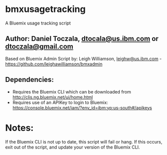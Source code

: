 # bmxusagetracking

A Bluemix usage tracking script

## Author: Daniel Toczala, dtocala@us.ibm.com or dtoczala@gmail.com
Based on Bluemix Admin Script by: Leigh Williamson, leighw@us.ibm.com - https://github.com/leighawilliamson/bmxadmin

## Dependencies:
- Requires the Bluemix CLI which can be downloaded from http://clis.ng.bluemix.net/ui/home.html
- Requires use of an APIKey to login to Bluemix: https://console.bluemix.net/iam/?env_id=ibm:yp:us-south#/apikeys

# Notes: 
If the Bluemix CLI is not up to date, this script will fail or hang.  If this occurs, exit out of the script, and update your version of the Bluemix CLI.
